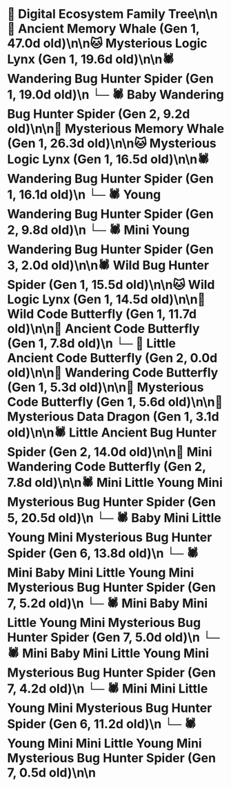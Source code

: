 # 🌳 Digital Ecosystem Family Tree\n\n🐋 Ancient Memory Whale (Gen 1, 47.0d old)\n\n🐱 Mysterious Logic Lynx (Gen 1, 19.6d old)\n\n🕷️ Wandering Bug Hunter Spider (Gen 1, 19.0d old)\n  └─ 🕷️ Baby Wandering Bug Hunter Spider (Gen 2, 9.2d old)\n\n🐋 Mysterious Memory Whale (Gen 1, 26.3d old)\n\n🐱 Mysterious Logic Lynx (Gen 1, 16.5d old)\n\n🕷️ Wandering Bug Hunter Spider (Gen 1, 16.1d old)\n  └─ 🕷️ Young Wandering Bug Hunter Spider (Gen 2, 9.8d old)\n    └─ 🕷️ Mini Young Wandering Bug Hunter Spider (Gen 3, 2.0d old)\n\n🕷️ Wild Bug Hunter Spider (Gen 1, 15.5d old)\n\n🐱 Wild Logic Lynx (Gen 1, 14.5d old)\n\n🦋 Wild Code Butterfly (Gen 1, 11.7d old)\n\n🦋 Ancient Code Butterfly (Gen 1, 7.8d old)\n  └─ 🦋 Little Ancient Code Butterfly (Gen 2, 0.0d old)\n\n🦋 Wandering Code Butterfly (Gen 1, 5.3d old)\n\n🦋 Mysterious Code Butterfly (Gen 1, 5.6d old)\n\n🐉 Mysterious Data Dragon (Gen 1, 3.1d old)\n\n🕷️ Little Ancient Bug Hunter Spider (Gen 2, 14.0d old)\n\n🦋 Mini Wandering Code Butterfly (Gen 2, 7.8d old)\n\n🕷️ Mini Little Young Mini Mysterious Bug Hunter Spider (Gen 5, 20.5d old)\n  └─ 🕷️ Baby Mini Little Young Mini Mysterious Bug Hunter Spider (Gen 6, 13.8d old)\n    └─ 🕷️ Mini Baby Mini Little Young Mini Mysterious Bug Hunter Spider (Gen 7, 5.2d old)\n    └─ 🕷️ Mini Baby Mini Little Young Mini Mysterious Bug Hunter Spider (Gen 7, 5.0d old)\n    └─ 🕷️ Mini Baby Mini Little Young Mini Mysterious Bug Hunter Spider (Gen 7, 4.2d old)\n  └─ 🕷️ Mini Mini Little Young Mini Mysterious Bug Hunter Spider (Gen 6, 11.2d old)\n    └─ 🕷️ Young Mini Mini Little Young Mini Mysterious Bug Hunter Spider (Gen 7, 0.5d old)\n\n